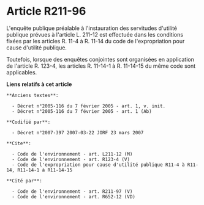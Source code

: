# Article R211-96

L'enquête publique préalable à l'instauration des servitudes d'utilité publique prévues à l'article L. 211-12 est effectuée
dans les conditions fixées par les articles R. 11-4 à R. 11-14 du code de l'expropriation pour cause d'utilité publique.

Toutefois, lorsque des enquêtes conjointes sont organisées en application de l'article R. 123-4, les articles R. 11-14-1 à R.
11-14-15 du même code sont applicables.

**Liens relatifs à cet article**

	**Anciens textes**:

	  - Décret n°2005-116 du 7 février 2005 - art. 1, v. init.
	  - Décret n°2005-116 du 7 février 2005 - art. 1 (Ab)

	**Codifié par**:

	  - Décret n°2007-397 2007-03-22 JORF 23 mars 2007

	**Cite**:

	  - Code de l'environnement - art. L211-12 (M)
	  - Code de l'environnement - art. R123-4 (V)
	  - Code de l'expropriation pour cause d'utilité publique R11-4 à R11-14, R11-14-1 à R11-14-15

	**Cité par**:

	  - Code de l'environnement - art. R211-97 (V)
	  - Code de l'environnement - art. R652-12 (VD)
